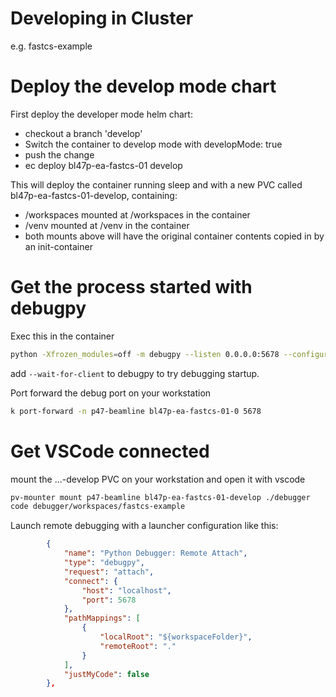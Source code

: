# Developing in Cluster

e.g. fastcs-example

# Deploy the develop mode chart

First deploy the developer mode helm chart:
- checkout a branch 'develop'
- Switch the container to develop mode with developMode: true
- push the change
- ec deploy bl47p-ea-fastcs-01 develop

This will deploy the container running sleep and with a new PVC called bl47p-ea-fastcs-01-develop, containing:
- /workspaces mounted at /workspaces in the container
- /venv mounted at /venv in the container
- both mounts above will have the original container contents copied in by an init-container


# Get the process started with debugpy

Exec this in the container

```bash
python -Xfrozen_modules=off -m debugpy --listen 0.0.0.0:5678 --configure-subProcess true -m fastcs_example run /epics/ioc/config/controller.yaml
```

add `--wait-for-client` to debugpy to try debugging startup.

Port forward the debug port on your workstation

```bash
k port-forward -n p47-beamline bl47p-ea-fastcs-01-0 5678
```

# Get VSCode connected

mount the ...-develop PVC on your workstation and open it with vscode

```bash
pv-mounter mount p47-beamline bl47p-ea-fastcs-01-develop ./debugger
code debugger/workspaces/fastcs-example
```

Launch remote debugging with a launcher configuration like this:
```json
        {
            "name": "Python Debugger: Remote Attach",
            "type": "debugpy",
            "request": "attach",
            "connect": {
                "host": "localhost",
                "port": 5678
            },
            "pathMappings": [
                {
                    "localRoot": "${workspaceFolder}",
                    "remoteRoot": "."
                }
            ],
            "justMyCode": false
        },
```
